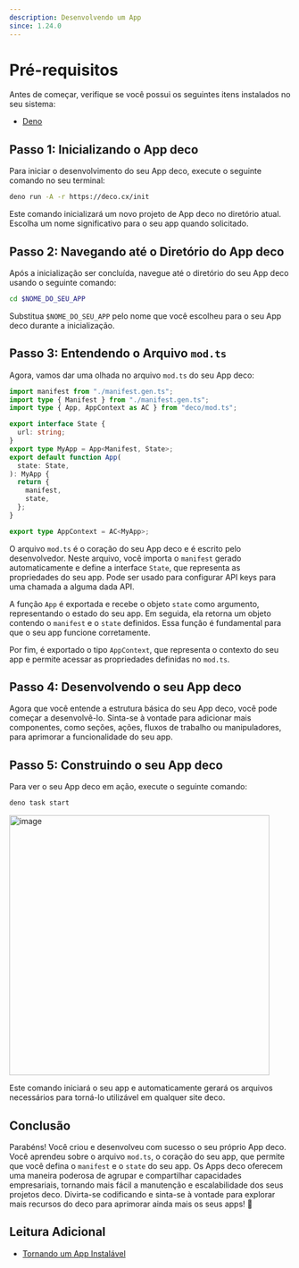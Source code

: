 ```yaml
---
description: Desenvolvendo um App
since: 1.24.0
---
```


# Pré-requisitos

Antes de começar, verifique se você possui os seguintes itens instalados no seu sistema:

- [Deno](https://deno.land/)

## Passo 1: Inicializando o App deco

Para iniciar o desenvolvimento do seu App deco, execute o seguinte comando no seu terminal:

```bash
deno run -A -r https://deco.cx/init
```

Este comando inicializará um novo projeto de App deco no diretório atual. Escolha um nome significativo para o seu app quando solicitado.

## Passo 2: Navegando até o Diretório do App deco

Após a inicialização ser concluída, navegue até o diretório do seu App deco usando o seguinte comando:

```bash
cd $NOME_DO_SEU_APP
```

Substitua `$NOME_DO_SEU_APP` pelo nome que você escolheu para o seu App deco durante a inicialização.

## Passo 3: Entendendo o Arquivo `mod.ts`

Agora, vamos dar uma olhada no arquivo `mod.ts` do seu App deco:

```ts
import manifest from "./manifest.gen.ts";
import type { Manifest } from "./manifest.gen.ts";
import type { App, AppContext as AC } from "deco/mod.ts";

export interface State {
  url: string;
}
export type MyApp = App<Manifest, State>;
export default function App(
  state: State,
): MyApp {
  return {
    manifest,
    state,
  };
}

export type AppContext = AC<MyApp>;
```

O arquivo `mod.ts` é o coração do seu App deco e é escrito pelo desenvolvedor. Neste arquivo, você importa o `manifest` gerado automaticamente e define a interface `State`, que representa as propriedades do seu app. Pode ser usado para configurar API keys para uma chamada a alguma dada API.

A função `App` é exportada e recebe o objeto `state` como argumento, representando o estado do seu app. Em seguida, ela retorna um objeto contendo o `manifest` e o `state` definidos. Essa função é fundamental para que o seu app funcione corretamente.

Por fim, é exportado o tipo `AppContext`, que representa o contexto do seu app e permite acessar as propriedades definidas no `mod.ts`.

## Passo 4: Desenvolvendo o seu App deco

Agora que você entende a estrutura básica do seu App deco, você pode começar a desenvolvê-lo. Sinta-se à vontade para adicionar mais componentes, como seções, ações, fluxos de trabalho ou manipuladores, para aprimorar a funcionalidade do seu app.

## Passo 5: Construindo o seu App deco

Para ver o seu App deco em ação, execute o seguinte comando:

```bash
deno task start
```

<img width="466" alt="image" src="https://github.com/deco-sites/starting/assets/5839364/a0dfa130-91e0-4542-84e6-29d4539c7cff">

Este comando iniciará o seu app e automaticamente gerará os arquivos necessários para torná-lo utilizável em qualquer site deco.

## Conclusão

Parabéns! Você criou e desenvolveu com sucesso o seu próprio App deco. Você aprendeu sobre o arquivo `mod.ts`, o coração do seu app, que permite que você defina o `manifest` e o `state` do seu app. Os Apps deco oferecem uma maneira poderosa de agrupar e compartilhar capacidades empresariais, tornando mais fácil a manutenção e escalabilidade dos seus projetos deco. Divirta-se codificando e sinta-se à vontade para explorar mais recursos do deco para aprimorar ainda mais os seus apps! 🚀

## Leitura Adicional

- [Tornando um App Instalável](/docs/en/getting-started/installing-an-app)
